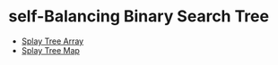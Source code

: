 # self-Balancing Binary Search Tree

- [Splay Tree Array](./splay_tree_array.md)
- [Splay Tree Map](./splay_tree_map.md)


